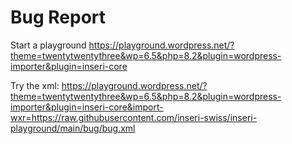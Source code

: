 # Bug Report

Start a playground https://playground.wordpress.net/?theme=twentytwentythree&wp=6.5&php=8.2&plugin=wordpress-importer&plugin=inseri-core

Try the xml: https://playground.wordpress.net/?theme=twentytwentythree&wp=6.5&php=8.2&plugin=wordpress-importer&plugin=inseri-core&import-wxr=https://raw.githubusercontent.com/inseri-swiss/inseri-playground/main/bug/bug.xml
